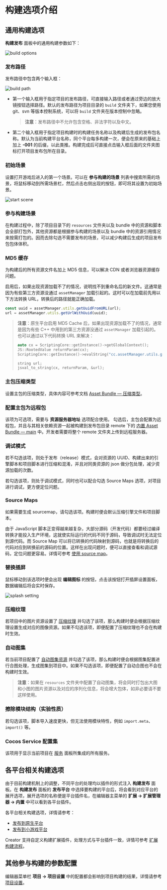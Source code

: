 # 构建选项介绍

## 通用构建选项

**构建发布** 面板中的通用构建参数如下：

![build options](./build-options/options.png)

### 发布路径

发布路径中包含两个输入框：

![build path](./build-options/build-path.png)

- 第一个输入框用于指定项目的发布路径，可直接输入路径或者通过旁边的放大镜按钮选择路径。默认的发布路径为项目目录的 `build` 文件夹下，如果您使用 git、svn 等版本控制系统，可以将 `build` 文件夹在版本控制中忽略。

  > **注意**：发布路径中不允许包含空格、非法字符以及中文。

- 第二个输入框用于指定项目构建时的构建任务名称以及构建后生成的发布包名称。默认为当前构建平台名称，同个平台每多构建一次，便会在原来的基础上加上 **-001** 的后缀，以此类推。构建完成后可直接点击输入框后面的文件夹图标打开项目发布包所在目录。

### 初始场景

设置打开游戏后进入的第一个场景。可以在 **参与构建的场景** 列表中搜索所需的场景，将鼠标移动到所需场景栏，然后点击右侧出现的按钮，即可将其设置为初始场景。

![start scene](./build-options/set-start-scene.png)

### 参与构建场景

在构建过程中，除了项目目录下的 `resources` 文件夹以及 bundle 中的资源和脚本会全部打包外，其他资源都是根据参与构建的场景以及 bundle 中的资源引用情况来按需打包的。因而去除勾选不需要发布的场景，可以减少构建后生成的项目发布包包体体积。

### MD5 缓存

为构建后的所有资源文件名加上 MD5 信息，可以解决 CDN 或者浏览器资源缓存问题。

启用后，如果出现资源加载不了的情况，说明找不到重命名后的新文件。这通常是因为有些第三方资源没通过 `assetManager` 加载引起的。这时可以在加载前先用以下方法转换 URL，转换后的路径就能正确加载。

```typescript
const uuid = assetManager.utils.getUuidFromURL(url);
url = assetManager.utils.getUrlWithUuid(uuid);
```

> **注意**：原生平台启用 MD5 Cache 后，如果出现资源加载不了的情况，通常是因为有些 C++ 中用到的第三方资源没通过 `assetManager` 加载引起的。也可以通过以下代码转换 URL 来解决：
>
> ```cpp
> auto cx = ScriptingCore::getInstance()->getGlobalContext();
> JS::RootedValue returnParam(cx);
> ScriptingCore::getInstance()->evalString("cc.assetManager.utils.getUrlWithUuid(cc.assetManager.utils.getUuidFromURL('url'))", &returnParam);
>
> string url;
> jsval_to_string(cx, returnParam, &url);
> ```

### 主包压缩类型

设置主包的压缩类型，具体内容可参考文档 [Asset Bundle — 压缩类型](../../asset/bundle.md#%E5%8E%8B%E7%BC%A9%E7%B1%BB%E5%9E%8B)。

### 配置主包为远程包

该项为可选项，需要与 **资源服务器地址** 选项配合使用。
勾选后，主包会配置为远程包，并且与其相关依赖资源一起被构建到发布包目录 remote 下的 [内置 Asset Bundle — main](../../asset/bundle.md#%E5%86%85%E7%BD%AE-asset-bundle) 中。开发者需要将整个 remote 文件夹上传到远程服务器。

### 调试模式

若不勾选该项，则处于发布（release）模式，会对资源的 UUID、构建出来的引擎脚本和项目脚本进行压缩和混淆，并且对同类资源的 json 做分包处理，减少资源加载的次数。

若勾选该项，则处于调试模式，同时也可以配合勾选 Source Maps 选项，对项目进行调试，更方便定位问题。

### Source Maps

如果需要生成 sourcemap，请勾选该项。构建时便会默认压缩引擎文件和项目脚本。

由于 JavaScript 脚本正变得越来越复杂，大部分源码（开发代码）都要经过编译转换才能投入生产环境，这就使实际运行的代码不同于源码，导致调试时无法定位到源代码。而 Source Map 可以将已转换的代码映射到源码，也就是将转换后的代码对应到转换前的源码的位置。这样在出现问题时，便可以直接查看和调试源码，定位问题更容易。详情可参考 [使用 source map](https://developer.chrome.com/docs/devtools/javascript/source-maps/)。

### 替换插屏

鼠标移动到该选项时便会出现 **编辑图标** 的按钮，点击该按钮打开插屏设置面板，数据编辑后将会实时保存。

![splash setting](build-options/splash-setting.png)

### 压缩纹理

若项目中的图片资源设置了 [压缩纹理](../../asset/compress-texture.md) 并勾选了该项，那么构建时便会根据压缩纹理设置生成对应的图像资源。如果不勾选该项，即便配置了压缩纹理也不会在构建时生效。

### 自动图集

若当前项目配置了 [自动图集资源](../../asset/auto-atlas.md) 并勾选了该项，那么构建时便会根据图集配置进行合图处理，生成图集到项目中。如果不勾选该项，即便配置了自动合图也不会在构建时生效。

> **注意**：如果在 `resources` 文件夹中配置了自动图集，将会同时打包出大图和小图的图片资源以及对应的序列化信息，将会增大包体，如非必要请不要这样使用。

### 擦除模块结构（实验性质）

若勾选该项，脚本导入速度更快，但无法使用模块特性，例如 `import.meta`、`import()` 等。

<!--
### 内联所有 SpriteFrame
自动合并资源时，将所有 SpriteFrame 与被依赖的资源合并到同一个包中。建议网页平台开启，启用后会略微增大总包体，多消耗一点点网络流量，但是能显著减少网络请求数量。建议原生平台关闭，因为会增大热更新时的体积。

### 合并初始场景依赖的所有 JSON

自动合并资源时，将初始场景依赖的所有 JSON 文件都合并到初始场景所在的包中。默认关闭，启用后不会增大总包体，但如果这些 JSON 也被其它场景公用，则后面再次加载它们时 CPU 开销可能会稍微增加。
-->

### Cocos Service 配置集

该项用于显示当前项目在 [服务](https://service.cocos.com/document/zh/) 面板所集成的所有服务。

## 各平台相关构建选项

由于目前构建机制上的调整，不同平台的处理均以插件的形式注入 **构建发布** 面板。在 **构建发布** 面板的 **发布平台** 中选择要构建的平台后，将会看到对应平台的展开选项，展开选项的名称便是平台插件名，在编辑器主菜单的 **扩展 -> 扩展管理器 -> 内置** 中可以看到各平台插件。

各平台相关构建选项，详情请参考：

- [发布到原生平台](native-options.md#%E6%9E%84%E5%BB%BA%E9%80%89%E9%A1%B9)
- [发布到小游戏平台](publish-mini-game.md)

Creator 支持自定义构建扩展插件，处理方式与平台插件一致，详情可参考 [扩展构建流程](custom-build-plugin.md)。

## 其他参与构建的参数配置

编辑器菜单栏 **项目 -> 项目设置** 中的配置都会影响到项目构建的结果，详情请参考 [项目设置](../project/index.md)。
